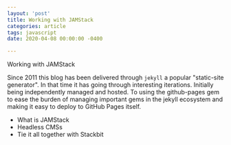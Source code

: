 ```yaml
---
layout: 'post'
title: Working with JAMStack
categories: article
tags: javascript
date: 2020-04-08 00:00:00 -0400

---
```

Working with JAMStack

Since 2011 this blog has been delivered through `jekyll` a popular "static-site generator". In that time it has going through interesting iterations. Initially being independently managed and hosted. To using the github-pages gem to ease the burden of managing important gems in the jekyll ecosystem and making it easy to deploy to GitHub Pages itself. 

* What is JAMStack
* Headless CMSs
* Tie it all together with Stackbit
